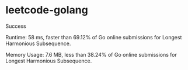 # leetcode-golang

Success

Runtime: 58 ms, faster than 69.12% of Go online submissions for Longest Harmonious Subsequence.

Memory Usage: 7.6 MB, less than 38.24% of Go online submissions for Longest Harmonious Subsequence.
